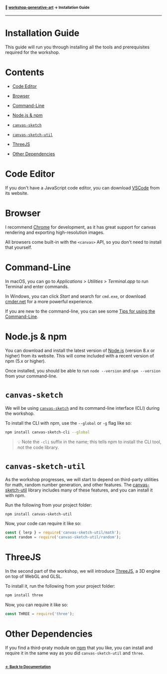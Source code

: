 #### <sup>:closed_book: [workshop-generative-art](../README.md) → Installation Guide</sup>

---

# Installation Guide

This guide will run you through installing all the tools and prerequisites required for the workshop.

# Contents

  - [Code Editor](#code-editor)

  - [Browser](#browser)

  - [Command-Line](#command-line)

  - [Node.js & npm](#nodejs--npm)

  - [`canvas-sketch`](#canvas-sketch)

  - [`canvas-sketch-util`](#canvas-sketch-util)

  - [ThreeJS](#threejs)

  - [Other Dependencies](#other-dependencies)

# Code Editor

If you don't have a JavaScript code editor, you can download [VSCode](https://code.visualstudio.com/) from its website.

# Browser

I recommend [Chrome](https://www.google.com/chrome/) for development, as it has great support for canvas rendering and exporting high-resolution images.

All browsers come built-in with the `<canvas>` API, so you don't need to install that yourself.

# Command-Line

In macOS, you can go to *Applications > Utilities > Terminal.app* to run Terminal and enter commands.

In Windows, you can click *Start* and search for `cmd.exe`, or download [cmder.net](http://cmder.net/) for a more powerful experience.

If you are new to the command-line, you can see some [Tips for using the Command-Line](./command-line.md).

# Node.js & npm

You can download and install the latest version of [Node.js](https://nodejs.org/en/) (version 8.x or higher) from its website. This will come included with a recent version of npm (5.x or higher).

Once installed, you should be able to run `node --version` and `npm --version` from your command-line.

# `canvas-sketch`

We will be using [`canvas-sketch`](https://github.com/mattdesl/canvas-sketch/) and its command-line interface (CLI) during the workshop.

To install the CLI with npm, use the `--global` or `-g` flag like so:

```sh
npm install canvas-sketch-cli --global
```

> :bulb: Note the `-cli` suffix in the name; this tells npm to install the CLI tool, not the code library.

# `canvas-sketch-util`

As the workshop progresses, we will start to depend on third-party utilities for math, random number generation, and other features. The [canvas-sketch-util](https://github.com/mattdesl/canvas-sketch-util/) library includes many of these features, and you can install it with npm.

Run the following from your project folder:

```sh
npm install canvas-sketch-util
```

Now, your code can require it like so:

```js
const { lerp } = require('canvas-sketch-util/math');
const random = require('canvas-sketch-util/random');
```

# ThreeJS

In the second part of the workshop, we will introduce [ThreeJS](https://threejs.org/), a 3D engine on top of WebGL and GLSL.

To install it, run the following from your project folder:

```sh
npm install three
```

Now, you can require it like so:

```js
const THREE = require('three');
```

# Other Dependencies

If you find a third-praty module on [npm](https://www.npmjs.com/package/) that you like, you can install and require it in the same way as you did `canvas-sketch-util` and `three`.

## 

#### <sup>[← Back to Documentation](../README.md)